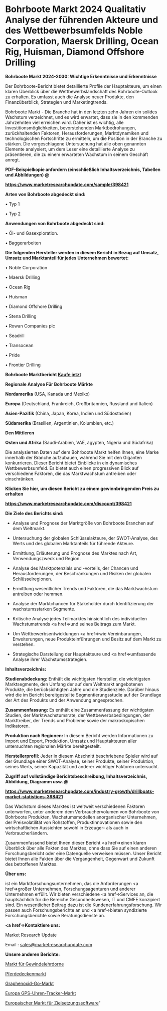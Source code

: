 # Bohrboote Markt 2024 Qualitativ Analyse der führenden Akteure und des Wettbewerbsumfelds Noble Corporation, Maersk Drilling, Ocean Rig, Huisman, Diamond Offshore Drilling

<strong>Bohrboote Markt 2024-2030: Wichtige Erkenntnisse und Erkenntnisse</strong>

Der Bohrboote-Bericht bietet detaillierte Profile der Hauptakteure, um einen klaren Überblick über die Wettbewerbslandschaft des Bohrboote-Outlook zu erhalten. Es umfasst auch die Analyse neuer Produkte, den Finanzüberblick, Strategien und Marketingtrends.

Bohrboote Markt - Die Branche hat in den letzten zehn Jahren ein solides Wachstum verzeichnet, und es wird erwartet, dass sie in den kommenden Jahrzehnten viel erreichen wird. Daher ist es wichtig, alle Investitionsmöglichkeiten, bevorstehenden Marktbedrohungen, zurückhaltenden Faktoren, Herausforderungen, Marktdynamiken und technologischen Fortschritte zu ermitteln, um die Position in der Branche zu stärken. Die vorgeschlagene Untersuchung hat alle oben genannten Elemente analysiert, um dem Leser eine detaillierte Analyse zu präsentieren, die zu einem erwarteten Wachstum in seinem Geschäft anregt.



<strong><b>PDF-Beispielkopie anfordern (einschließlich Inhaltsverzeichnis, Tabellen und Abbildungen) @ </b></strong>

<strong><a href=https://www.marketresearchupdate.com/sample/398421>

<strong>https://www.marketresearchupdate.com/sample/398421</u></a></strong></strong>



<strong>Arten von Bohrboote abgedeckt sind:</strong>

• Typ 1

• Typ 2



<strong>Anwendungen von Bohrboote abgedeckt sind:</strong>

• Öl- und Gasexploration.

• Baggerarbeiten



<strong>Die folgenden Hersteller werden in diesem Bericht in Bezug auf Umsatz, Umsatz und Marktanteil für jedes Unternehmen bewertet:</strong>

• Noble Corporation

• Maersk Drilling

• Ocean Rig

• Huisman

• Diamond Offshore Drilling

• Stena Drilling

• Rowan Companies plc

• Seadrill

• Transocean

• Pride

• Frontier Drilling



<strong>Bohrboote Marktbericht <a href=https://www.marketresearchupdate.com/buynow/398421>Kaufe jetzt</a></strong>



<strong>Regionale Analyse Für Bohrboote Märkte</strong>



<strong>Nordamerika</strong> (USA, Kanada und Mexiko)



<strong>Europa</strong> (Deutschland, Frankreich, Großbritannien, Russland und Italien)



<strong>Asien-Pazifik</strong> (China, Japan, Korea, Indien und Südostasien)



<strong>Südamerika</strong> (Brasilien, Argentinien, Kolumbien, etc.)



<strong>Den Mittleren</strong> 

<strong>Osten und Afrika</strong> (Saudi-Arabien, VAE, ägypten, Nigeria und Südafrika)

Die analysierten Daten auf dem Bohrboote Markt helfen Ihnen, eine Marke innerhalb der Branche aufzubauen, während Sie mit den Giganten konkurrieren. Dieser Bericht bietet Einblicke in ein dynamisches Wettbewerbsumfeld. Es bietet auch einen progressiven Blick auf verschiedene Faktoren, die das Marktwachstum antreiben oder einschränken.



<strong>Klicken Sie hier, um diesen Bericht zu einem gewinnbringenden Preis zu erhalten
</strong>

<strong><a href=https://www.marketresearchupdate.com/discount/398421>https://www.marketresearchupdate.com/discount/398421</b></u></strong></a>



<strong>Die Ziele des Berichts sind:</strong>

- Analyse und Prognose der Marktgröße von Bohrboote Branchen auf dem Weltmarkt.

- Untersuchung der globalen Schlüsselakteure, der SWOT-Analyse, des Werts und des globalen Marktanteils für führende Akteure.

- Ermittlung, Erläuterung und Prognose des Marktes nach Art, Verwendungszweck und Region.

- Analyse des Marktpotenzials und -vorteils, der Chancen und Herausforderungen, der Beschränkungen und Risiken der globalen Schlüsselregionen.

- Ermittlung wesentlicher Trends und Faktoren, die das Marktwachstum antreiben oder hemmen.

- Analyse der Marktchancen für Stakeholder durch Identifizierung der wachstumsstarken Segmente.

- Kritische Analyse jedes Teilmarktes hinsichtlich des individuellen Wachstumstrends <a href=>und</a> seines Beitrags zum Markt.

- Um Wettbewerbsentwicklungen <a href=>wie</a> Vereinbarungen, Erweiterungen, neue Produkteinführungen und Besitz auf dem Markt zu verstehen.

- Strategische Darstellung der Hauptakteure und <a href=>umfas</a>sende Analyse ihrer Wachstumsstrategien.



<strong>Inhaltsverzeichnis:</strong>



<strong>Studienabdeckung:</strong> Enthält die wichtigsten Hersteller, die wichtigsten Marktsegmente, den Umfang der auf dem Weltmarkt angebotenen Produkte, die berücksichtigten Jahre und die Studienziele. Darüber hinaus wird die im Bericht bereitgestellte Segmentierungsstudie auf der Grundlage der Art des Produkts und der Anwendung angesprochen.



<strong>Zusammenfassung:</strong> Es enthält eine Zusammenfassung der wichtigsten Studien, der Marktwachstumsrate, der Wettbewerbsbedingungen, der Markttreiber, der Trends und Probleme sowie der makroskopischen Indikatoren.



<strong>Produktion nach Regionen:</strong> In diesem Bericht werden Informationen zu Import und Export, Produktion, Umsatz und Hauptakteuren aller untersuchten regionalen Märkte bereitgestellt.



<strong>Herstellerprofil:</strong> Jeder in diesem Abschnitt beschriebene Spieler wird auf der Grundlage einer SWOT-Analyse, seiner Produkte, seiner Produktion, seines Werts, seiner Kapazität und anderer wichtiger Faktoren untersucht.



<strong><b>Zugriff auf vollständige Berichtsbeschreibung, Inhaltsverzeichnis, Abbildung, Diagramm usw. @ </b></strong>

<strong><a href=https://www.marketresearchupdate.com/industry-growth/drillboats-market-statistices-398421>https://www.marketresearchupdate.com/industry-growth/drillboats-market-statistices-398421</a></strong>

Das Wachstum dieses Marktes ist weltweit verschiedenen Faktoren unterworfen, unter anderem dem Verbrauchervolumen von Bohrboote von Bohrboote Produkten, Wachstumsmodellen anorganischer Unternehmen, der Preisvolatilität von Rohstoffen, Produktinnovationen sowie den wirtschaftlichen Aussichten sowohl in Erzeuger- als auch in Verbraucherländern.

Zusammenfassend bietet Ihnen dieser Bericht <a href=>einen</a> klaren Überblick über alle Fakten des Marktes, ohne dass Sie auf einen anderen Forschungsbericht oder eine Datenquelle verweisen müssen. Unser Bericht bietet Ihnen alle Fakten über die Vergangenheit, Gegenwart und Zukunft des betroffenen Marktes.



<strong>Über uns:</strong>

 ist ein Marktforschungsunternehmen, das die Anforderungen <a href=>großer</a> Unternehmen, Forschungsagenturen und anderer Unternehmen erfüllt. Wir bieten verschiedene <a href=>Services</a> an, die hauptsächlich für die Bereiche Gesundheitswesen, IT und CMFE konzipiert sind. Ein wesentlicher Beitrag dazu ist die Kundenerfahrungsforschung. Wir passen auch Forschungsberichte an und <a href=>bieten</a> syndizierte Forschungsberichte sowie Beratungsdienste an.



<strong><a href=>Kontaktiere uns:</a></strong>

Market Research Update

Email : sales@marketresearchupdate.com



<strong>Unsere anderen Berichte:</strong>

<a href=https://www.linkedin.com/pulse/thread-plug-gauges-market-2023-future-scope>Markt für Gewindelehrdorne</a>

<a href=https://www.linkedin.com/pulse/horse-blanket-market-2023-remarking-enormous>Pferdedeckenmarkt</a>

<a href=https://www.linkedin.com/pulse/graphene-oxide-go-market-2023-analysis-growth-drivers>Graphenoxid-Go-Markt</a>

<a href=https://www.linkedin.com/pulse/europe-gps-watch-tracker-market-2023-data-analysis>Europa GPS-Uhren-Tracker-Markt</a>

<a href=https://www.linkedin.com/pulse/europe-goal-setting-software-market-future-demand-analysis>Europaischer Markt für Zielsetzungssoftware</a>"
